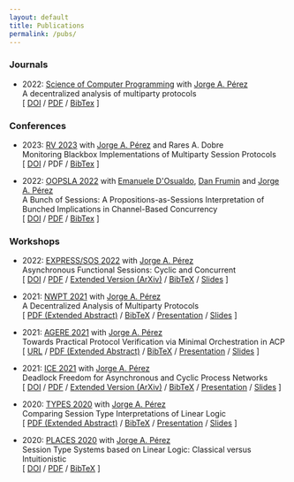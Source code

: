 ```yaml
---
layout: default
title: Publications
permalink: /pubs/
---
```


<h3>Journals</h3>

* 2022: [Science of Computer Programming](https://www.sciencedirect.com/journal/science-of-computer-programming) with [Jorge A. Pérez](https://www.jperez.nl/)
    <br />
    A decentralized analysis of multiparty protocols
    <br />
    \[
    [DOI](https://doi.org/10.1016/j.scico.2022.102840)
    /
    [PDF](https://www.sciencedirect.com/science/article/pii/S0167642322000739/pdfft?md5=a96ed53547393c15d62a057ca3f1c711&pid=1-s2.0-S0167642322000739-main.pdf)
    /
    [BibTex]({{site.url}}{{site.baseurl}}/assets/static/bibtex/scico2022.bib)
    \]

<h3>Conferences</h3>

* 2023: [RV 2023](https://rv23.csd.auth.gr/) with [Jorge A. Pérez](https://www.jperez.nl/) and Rares A. Dobre
    <br />
    Monitoring Blackbox Implementations of Multiparty Session Protocols
    <br />
    \[
    [DOI](https://doi.org/10.1007/978-3-031-44267-4_4)
    /
    PDF
    /
    [BibTex]({{site.url}}{site.baseurl}}/assets/static/bibtex/rv2023.bib)
    \]

* 2022: [OOPSLA 2022](https://2022.splashcon.org/track/splash-2022-oopsla) with [Emanuele D'Osualdo](https://www.emanueledosualdo.com/), [Dan Frumin](https://groupoid.moe/) and [Jorge A. Pérez](https://www.jperez.nl/)
    <br />
    A Bunch of Sessions: A Propositions-as-Sessions Interpretation of Bunched Implications in Channel-Based Concurrency
    <br />
    \[
    [DOI](https://doi.org/10.1145/3563318)
    /
    [PDF](https://dl.acm.org/doi/pdf/10.1145/3563318)
    /
    [BibTex]({{site.url}}{{site.baseurl}}/assets/static/bibtex/oopsla2022.bib)
    \]

<h3>Workshops</h3>

* 2022: [EXPRESS/SOS 2022](https://express-sos2022.github.io/) with [Jorge A. Pérez](https://www.jperez.nl/)
  <br />
  Asynchronous Functional Sessions: Cyclic and Concurrent
  <br />
  \[
  [DOI](http://dx.doi.org/10.4204/EPTCS.368.5)
  /
  [PDF](https://cgi.cse.unsw.edu.au/~eptcs/paper.cgi?EXPSOS22.5.pdf)
  /
  [Extended Version (ArXiv)](https://arxiv.org/abs/2208.07644)
  /
  [BibTeX]({{site.url}}{{site.baseurl}}/assets/static/bibtex/express2022.bib)
  /
  [Slides]({{site.url}}{{site.baseurl}}/assets/static/express22_handout.pdf)
  \]

* 2021: [NWPT 2021](http://icetcs.ru.is/nwpt21/) with [Jorge A. Pérez](https://www.jperez.nl/)
  <br />
  A Decentralized Analysis of Multiparty Protocols
  <br />
  \[
  [PDF (Extended Abstract)](http://icetcs.ru.is/nwpt21/abstracts/paper4.pdf)
  /
  [BibTeX]({{site.url}}{{site.baseurl}}/assets/static/bibtex/nwpt2021.bib)
  /
  [Presentation](https://www.youtube.com/watch?v=Ij5Cwlfot4Y)
  /
  [Slides]({{site.url}}{{site.baseurl}}/assets/static/nwpt21pres.pdf)
  \]

* 2021: [AGERE 2021](https://2021.splashcon.org/home/agere-2021) with [Jorge A. Pérez](https://www.jperez.nl/)
  <br />
  Towards Practical Protocol Verification via Minimal Orchestration in ACP
  <br />
  \[
  [URL](https://2021.splashcon.org/details/agere-2021-papers/1/Towards-Practical-Protocol-Verification-via-Minimal-Orchestration-in-ACP)
  /
  [PDF (Extended Abstract)]({{site.url}}{{site.baseurl}}/assets/static/agere21.pdf)
  /
  [BibTeX]({{site.url}}{{site.baseurl}}/assets/static/bibtex/agere2021.bib)
  /
  [Presentation](https://youtu.be/jX0aH8-z4dk)
  /
  [Slides]({{site.url}}{{site.baseurl}}/assets/static/agere21pres.pdf)
  \]

* 2021: [ICE 2021](https://www.discotec.org/2021/ice) with [Jorge A. Pérez](https://www.jperez.nl/)
  <br />
  Deadlock Freedom for Asynchronous and Cyclic Process Networks
  <br />
  \[
  [DOI](http://dx.doi.org/10.4204/EPTCS.347.3)
  /
  [PDF](https://cgi.cse.unsw.edu.au/~eptcs/paper.cgi?ICE2021.3.pdf)
  /
  [Extended Version (ArXiv)](https://arxiv.org/abs/2111.13091)
  /
  [BibTeX]({{site.url}}{{site.baseurl}}/assets/static/bibtex/ice2021.bib)
  /
  [Presentation](https://www.youtube.com/watch?v=bQ5QE7nUetw)
  /
  [Slides]({{site.url}}{{site.baseurl}}/assets/static/ice21presentation.pdf)
  \]

* 2020: [TYPES 2020](https://types2020.di.unito.it/) with [Jorge A. Pérez](https://www.jperez.nl/)
  <br />
  Comparing Session Type Interpretations of Linear Logic
  <br />
  \[
  [PDF (Extended Abstract)](https://types2020.di.unito.it/abstracts/BookOfAbstractsTYPES2020.pdf)
  /
  [BibTeX]({{site.url}}{{site.baseurl}}/assets/static/bibtex/types2020.bib)
  /
  [Presentation]({{site.lfs_prefix}}/assets/static/types2020.mp4)
  /
  [Slides]({{site.url}}{{site.baseurl}}/assets/static/types2020.pdf)
  \]

* 2020: [PLACES 2020](http://places20.by.di.fc.ul.pt/) with [Jorge A. Pérez](https://www.jperez.nl/)
  <br />
  Session Type Systems based on Linear Logic: Classical versus Intuitionistic
  <br />
  \[
  [DOI](https://doi.org/10.4204/EPTCS.314.1)
  /
  [PDF](https://arxiv.org/pdf/2004.01320v1)
  /
  [BibTeX]({{site.url}}{{site.baseurl}}/assets/static/bibtex/places2020.bib)
  \]
